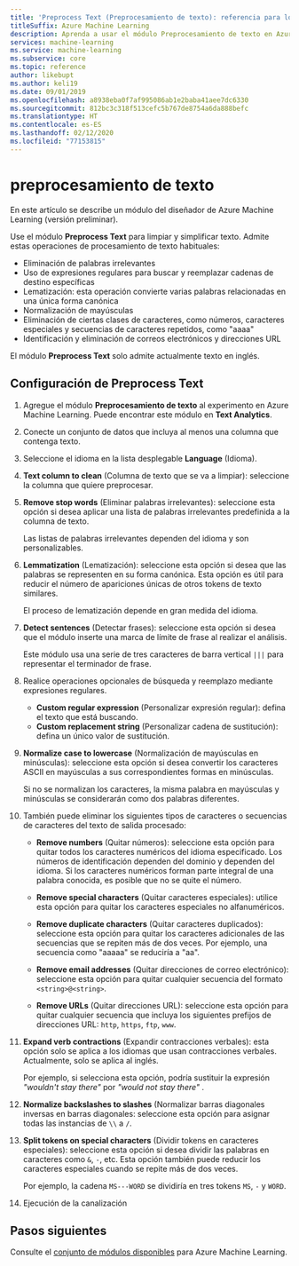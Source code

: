 ```yaml
---
title: 'Preprocess Text (Preprocesamiento de texto): referencia para los módulos'
titleSuffix: Azure Machine Learning
description: Aprenda a usar el módulo Preprocesamiento de texto en Azure Machine Learning para limpiar y simplificar texto.
services: machine-learning
ms.service: machine-learning
ms.subservice: core
ms.topic: reference
author: likebupt
ms.author: keli19
ms.date: 09/01/2019
ms.openlocfilehash: a8938eba0f7af995086ab1e2baba41aee7dc6330
ms.sourcegitcommit: 812bc3c318f513cefc5b767de8754a6da888befc
ms.translationtype: HT
ms.contentlocale: es-ES
ms.lasthandoff: 02/12/2020
ms.locfileid: "77153815"
---
```

# <a name="preprocess-text"></a>preprocesamiento de texto

En este artículo se describe un módulo del diseñador de Azure Machine Learning (versión preliminar).

Use el módulo **Preprocess Text** para limpiar y simplificar texto. Admite estas operaciones de procesamiento de texto habituales:

* Eliminación de palabras irrelevantes
* Uso de expresiones regulares para buscar y reemplazar cadenas de destino específicas
* Lematización: esta operación convierte varias palabras relacionadas en una única forma canónica
* Normalización de mayúsculas
* Eliminación de ciertas clases de caracteres, como números, caracteres especiales y secuencias de caracteres repetidos, como "aaaa"
* Identificación y eliminación de correos electrónicos y direcciones URL

El módulo **Preprocess Text** solo admite actualmente texto en inglés.

## <a name="configure-text-preprocessing"></a>Configuración de Preprocess Text  

1.  Agregue el módulo **Preprocesamiento de texto** al experimento en Azure Machine Learning. Puede encontrar este módulo en **Text Analytics**.

1. Conecte un conjunto de datos que incluya al menos una columna que contenga texto.

1. Seleccione el idioma en la lista desplegable **Language** (Idioma).

1. **Text column to clean** (Columna de texto que se va a limpiar): seleccione la columna que quiere preprocesar.

1. **Remove stop words** (Eliminar palabras irrelevantes): seleccione esta opción si desea aplicar una lista de palabras irrelevantes predefinida a la columna de texto. 

    Las listas de palabras irrelevantes dependen del idioma y son personalizables.

1. **Lemmatization** (Lematización): seleccione esta opción si desea que las palabras se representen en su forma canónica. Esta opción es útil para reducir el número de apariciones únicas de otros tokens de texto similares.

    El proceso de lematización depende en gran medida del idioma.

1. **Detect sentences** (Detectar frases): seleccione esta opción si desea que el módulo inserte una marca de límite de frase al realizar el análisis.

    Este módulo usa una serie de tres caracteres de barra vertical `|||` para representar el terminador de frase.

1. Realice operaciones opcionales de búsqueda y reemplazo mediante expresiones regulares.

    * **Custom regular expression** (Personalizar expresión regular): defina el texto que está buscando.
    * **Custom replacement string** (Personalizar cadena de sustitución): defina un único valor de sustitución.

1. **Normalize case to lowercase** (Normalización de mayúsculas en minúsculas): seleccione esta opción si desea convertir los caracteres ASCII en mayúsculas a sus correspondientes formas en minúsculas.

    Si no se normalizan los caracteres, la misma palabra en mayúsculas y minúsculas se considerarán como dos palabras diferentes.

1. También puede eliminar los siguientes tipos de caracteres o secuencias de caracteres del texto de salida procesado:

    * **Remove numbers** (Quitar números): seleccione esta opción para quitar todos los caracteres numéricos del idioma especificado. Los números de identificación dependen del dominio y dependen del idioma. Si los caracteres numéricos forman parte integral de una palabra conocida, es posible que no se quite el número.
    
    * **Remove special characters** (Quitar caracteres especiales): utilice esta opción para quitar los caracteres especiales no alfanuméricos.
    
    * **Remove duplicate characters** (Quitar caracteres duplicados): seleccione esta opción para quitar los caracteres adicionales de las secuencias que se repiten más de dos veces. Por ejemplo, una secuencia como "aaaaa" se reduciría a "aa".
    
    * **Remove email addresses** (Quitar direcciones de correo electrónico): seleccione esta opción para quitar cualquier secuencia del formato `<string>@<string>`.  
    * **Remove URLs** (Quitar direcciones URL): seleccione esta opción para quitar cualquier secuencia que incluya los siguientes prefijos de direcciones URL: `http`, `https`, `ftp`, `www`.
    
1. **Expand verb contractions** (Expandir contracciones verbales): esta opción solo se aplica a los idiomas que usan contracciones verbales. Actualmente, solo se aplica al inglés. 

    Por ejemplo, si selecciona esta opción, podría sustituir la expresión *"wouldn't stay there"* por *"would not stay there"* .

1. **Normalize backslashes to slashes** (Normalizar barras diagonales inversas en barras diagonales: seleccione esta opción para asignar todas las instancias de `\\` a `/`.

1. **Split tokens on special characters** (Dividir tokens en caracteres especiales): seleccione esta opción si desea dividir las palabras en caracteres como `&`, `-`, etc. Esta opción también puede reducir los caracteres especiales cuando se repite más de dos veces. 

    Por ejemplo, la cadena `MS---WORD` se dividiría en tres tokens `MS`, `-` y `WORD`.

1. Ejecución de la canalización

## <a name="next-steps"></a>Pasos siguientes

Consulte el [conjunto de módulos disponibles](module-reference.md) para Azure Machine Learning. 